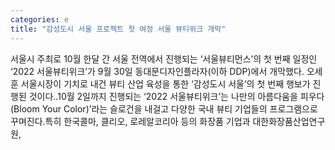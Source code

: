 ```yaml
---
categories: e
title: "감성도시 서울 프로젝트 첫 여정 서울 뷰티위크 개막"
---
```

서울시 주최로 10월 한달 간 서울 전역에서 진행되는 ‘서울뷰티먼스’의 첫 번째 일정인 ‘2022 서울뷰티위크’가 9월 30일 동대문디자인플라자(이하 DDP)에서 개막했다. 오세훈 서울시장이 기치로 내건 뷰티 산업 육성을 통한 ‘감성도시 서울’의 첫 번째 행보가 진행된 것이다..10월 2일까지 진행되는 ‘2022 서울뷰티위크’는 나만의 아름다움을 피우다(Bloom Your Color)’라는 슬로건을 내걸고 다양한 국내 뷰티 기업들의 프로그램으로 꾸며진다.특히 한국콜마, 클리오, 로레알코리아 등의 화장품 기업과 대한화장품산업연구원,